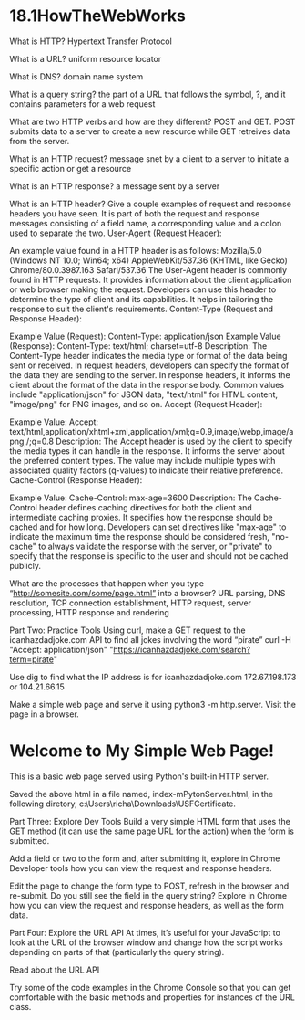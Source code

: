 # 18.1HowTheWebWorks

What is HTTP?
Hypertext Transfer Protocol

What is a URL?
uniform resource locator

What is DNS?
domain name system

What is a query string?
the part of a URL that follows the symbol, ?, and it contains parameters for a web request

What are two HTTP verbs and how are they different?
POST and GET.  POST submits data to a server to create a new resource while GET retreives data from the server.

What is an HTTP request?
message snet by a client to a server to initiate a specific action or get a resource

What is an HTTP response?
a message sent by a server

What is an HTTP header? Give a couple examples of request and response headers you have seen.
It is part of both the request and response messages consisting of a field name, a corresponding value and a colon used to separate the two.
User-Agent (Request Header):

An example value found in a HTTP header is as follows: Mozilla/5.0 (Windows NT 10.0; Win64; x64) AppleWebKit/537.36 (KHTML, like Gecko) Chrome/80.0.3987.163 Safari/537.36 The User-Agent header is commonly found in HTTP requests. It provides information about the client application or web browser making the request. Developers can use this header to determine the type of client and its capabilities. It helps in tailoring the response to suit the client's requirements.
Content-Type (Request and Response Header):

Example Value (Request): Content-Type: application/json
Example Value (Response): Content-Type: text/html; charset=utf-8
Description: The Content-Type header indicates the media type or format of the data being sent or received. In request headers, developers can specify the format of the data they are sending to the server. In response headers, it informs the client about the format of the data in the response body. Common values include "application/json" for JSON data, "text/html" for HTML content, "image/png" for PNG images, and so on.
Accept (Request Header):

Example Value: Accept: text/html,application/xhtml+xml,application/xml;q=0.9,image/webp,image/apng,/;q=0.8
Description: The Accept header is used by the client to specify the media types it can handle in the response. It informs the server about the preferred content types. The value may include multiple types with associated quality factors (q-values) to indicate their relative preference.
Cache-Control (Response Header):

Example Value: Cache-Control: max-age=3600
Description: The Cache-Control header defines caching directives for both the client and intermediate caching proxies. It specifies how the response should be cached and for how long. Developers can set directives like "max-age" to indicate the maximum time the response should be considered fresh, "no-cache" to always validate the response with the server, or "private" to specify that the response is specific to the user and should not be cached publicly.

What are the processes that happen when you type “http://somesite.com/some/page.html” into a browser?
URL parsing, DNS resolution, TCP connection establishment, HTTP request, server processing, HTTP response and rendering

Part Two: Practice Tools
Using curl, make a GET request to the icanhazdadjoke.com API to find all jokes involving the word “pirate”
curl -H "Accept: application/json" "https://icanhazdadjoke.com/search?term=pirate"


Use dig to find what the IP address is for icanhazdadjoke.com
172.67.198.173 or 104.21.66.15

Make a simple web page and serve it using python3 -m http.server. Visit the page in a browser.
<!DOCTYPE html>
<html>
<head>
  <title>My Simple Web Page</title>
</head>
<body>
  <h1>Welcome to My Simple Web Page!</h1>
  <p>This is a basic web page served using Python's built-in HTTP server.</p>
</body>
</html>

Saved the above html in a file named, index-mPytonServer.html, in the following diretory, c:\Users\richa\Downloads\USFCertificate.


Part Three: Explore Dev Tools
Build a very simple HTML form that uses the GET method (it can use the same page URL for the action) when the form is submitted.

Add a field or two to the form and, after submitting it, explore in Chrome Developer tools how you can view the request and response headers.

Edit the page to change the form type to POST, refresh in the browser and re-submit. Do you still see the field in the query string? Explore in Chrome how you can view the request and response headers, as well as the form data.

Part Four: Explore the URL API
At times, it’s useful for your JavaScript to look at the URL of the browser window and change how the script works depending on parts of that (particularly the query string).

Read about the URL API

Try some of the code examples in the Chrome Console so that you can get comfortable with the basic methods and properties for instances of the URL class.
